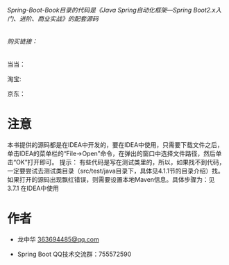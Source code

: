 
###### Spring-Boot-Book目录的代码是《Java Spring自动化框架—Spring Boot2.x入门、进阶、商业实战》的配套源码

###### 购买链接：

当当： 

淘宝:  

京东： 

# 注意

本书提供的源码都是在IDEA中开发的，要在IDEA中使用，只需要下载文件之后，单击IDEA的菜单栏的“File→Open”命令，在弹出的窗口中选择文件路径，然后单击“OK”打开即可。
提示：
有些代码是写在测试类里的，所以，如果找不到代码，一定要尝试去测试类目录（src/test/java目录下，具体见4.1.1节的目录介绍）找。
如果打开的源码出现飘红错误，则需要设置本地Maven信息。具体步骤为：见3.7.1  在IDEA中使用

 

# 作者
- 龙中华 363694485@qq.com

- Spring Boot QQ技术交流群：755572590

 
